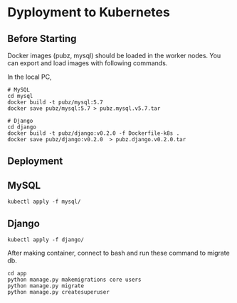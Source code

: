 # Dyployment to Kubernetes

## Before Starting
Docker images (pubz, mysql) should be loaded in the worker nodes. You can export and load images with following commands.

In the local PC,

```
# MySQL
cd mysql
docker build -t pubz/mysql:5.7
docker save pubz/mysql:5.7 > pubz.mysql.v5.7.tar 

# Django
cd django
docker build -t pubz/django:v0.2.0 -f Dockerfile-k8s .
docker save pubz/django:v0.2.0  > pubz.django.v0.2.0.tar

```


## Deployment
## MySQL

```
kubectl apply -f mysql/
```

## Django

```
kubectl apply -f django/
```



After making container, connect to bash and run these command to migrate db.

```
cd app
python manage.py makemigrations core users
python manage.py migrate
python manage.py createsuperuser
```
